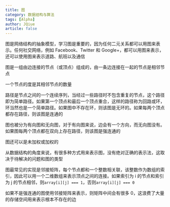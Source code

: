```yaml
---
title: 图
category: 数据结构与算法
tags: [Alpha]
author: JQiue
article: false
---
```


图是网络结构的抽象模型，学习图是重要的，因为任何二元关系都可以用图来表示。任何社交网络，例如 Facebook、Twitter 和 Google+，都可以用图来表示，还可以使用图来表示道路、航班以及通信

图是一组由边连接的节点（或顶点）组成的，由一条边连接在一起的节点是相邻节点

一个节点的度是其相邻节点的数量

路径是节点之间的一个连续序列，当经过一些路径时不包含重复的节点，这个路径即为简单路径。如果第一个顶点和最后一个顶点重合，这样的路径称为回路或环，环当然也是一个简单路径。如果图中不存在环，则该图是无环的。如果每两个顶点都存在路径，则该图是连通的

图也被分为有向图和无向图，对于有向图来说，边会有一个方向，而无向图没有。如果图每两个顶点都在双向上存在路径，则该图是强连通的

图还可以是未加权或加权的

从数据结构的角度来说，有很多种方式用来表示图，没有绝对正确的表示法，这取决于待解决的问题和图的类型

图最常见的实现是邻接矩阵，每个节点都和一个整数相关联，该整数作为数组的索引，因此可以用一个二维数组来表示顶点之间的连接。如果索引为 i 的节点和索引为 j 的节点相邻，则`array[i][j] === 1`，否则`array[i][j] === 0`

如果不是强连通的图使用邻接矩阵来表示，则矩阵中间会有很多 0，这浪费了大量的存储空间用来表示根本不存在的边

<!-- to be updated -->
